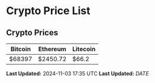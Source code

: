 # Crypto Price List

## Crypto Prices
| Bitcoin | Ethereum | Litecoin |
| ------- | -------- | -------- |
| $68397 | $2450.72 | $66.2 |
**Last Updated:** 2024-11-03 17:35 UTC
**Last Updated:** $DATE$
